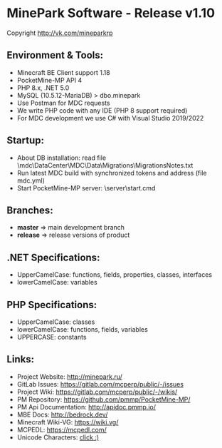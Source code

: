 # MinePark Software - Release v1.10

Copyright http://vk.com/mineparkrp

## Environment & Tools:
- Minecraft BE Client support 1.18
- PocketMine-MP API 4
- PHP 8.x, .NET 5.0
- MySQL (10.5.12-MariaDB) > dbo.minepark
- Use Postman for MDC requests
- We write PHP code with any IDE (PHP 8 support required)
- For MDC development we use C# with Visual Studio 2019/2022

## Startup:
- About DB installation: read file \mdc\DataCenter\MDC\Data\Migrations\MigrationsNotes.txt
- Run latest MDC build with synchronized tokens and address (file mdc.yml)
- Start PocketMine-MP server: \server\start.cmd

## Branches:
- **master** => main development branch
- **release** => release versions of product

## .NET Specifications:
- UpperCamelCase: functions, fields, properties, classes, interfaces
- lowerCamelCase: variables

## PHP Specifications:
- UpperCamelCase: classes
- lowerCamelCase: functions, fields, variables
- UPPERCASE: constants

## Links:
- Project Website: http://minepark.ru/
- GitLab Issues: https://gitlab.com/mcperp/public/-/issues
- Project Wiki: https://gitlab.com/mcperp/public/-/wikis/
- PM Repository: https://github.com/pmmp/PocketMine-MP/
- PM Api Documentation: http://apidoc.pmmp.io/
- MBE Docs: http://bedrock.dev/
- Minecraft Wiki-VG: https://wiki.vg/
- MCPEDL: https://mcpedl.com/
- Unicode Characters: [click :)](https://github.com/TwistedAsylumMC/bedrock-unicode-characters)
